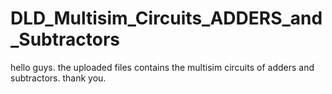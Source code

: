 # DLD_Multisim_Circuits_ADDERS_and_Subtractors
hello guys.
the uploaded files contains the multisim circuits of adders and subtractors.
thank you.
